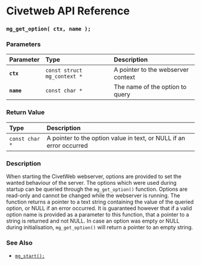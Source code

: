 # Civetweb API Reference

### `mg_get_option( ctx, name );`

### Parameters

| Parameter | Type | Description |
| :--- | :--- | :--- |
|**`ctx`**|`const struct mg_context *`| A pointer to the webserver context |
|**`name`**|`const char *`| The name of the option to query |

### Return Value

| Type | Description |
| :--- | :--- |
|`const char *`| A pointer to the option value in text, or NULL if an error occurred |

### Description

When starting the CivetWeb webserver, options are provided to set the wanted behaviour of the server. The options which were used during startup can be queried through the `mg_get_option()` function. Options are read-only and cannot be changed while the webserver is running. The function returns a pointer to a text string containing the value of the queried option, or NULL if an error occurred. It is guaranteed however that if a valid option name is provided as a parameter to this function, that a pointer to a string is returned and not NULL. In case an option was empty or NULL during initialisation, `mg_get_option()` will return a pointer to an empty string.

### See Also

* [`mg_start();`](mg_start.md)
